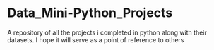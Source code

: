 # Data_Mini-Python_Projects
A repository of all the projects i completed in python along with their datasets.
I hope it will serve as a point of reference to others
